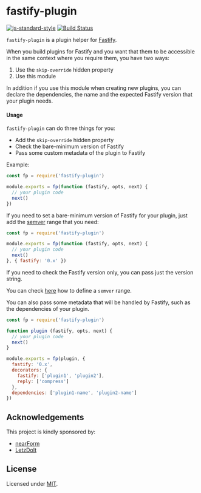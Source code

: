 # fastify-plugin

[![js-standard-style](https://img.shields.io/badge/code%20style-standard-brightgreen.svg?style=flat)](http://standardjs.com/)
[![Build Status](https://travis-ci.org/fastify/fastify-plugin.svg?branch=master)](https://travis-ci.org/fastify/fastify-plugin)

`fastify-plugin` is a plugin helper for [Fastify](https://github.com/fastify/fastify).

When you build plugins for Fastify and you want that them to be accessible in the same context where you require them, you have two ways:
1. Use the `skip-override` hidden property
2. Use this module

In addition if you use this module when creating new plugins, you can declare the dependencies, the name and the expected Fastify version that your plugin needs.

#### Usage
`fastify-plugin` can do three things for you:
- Add the `skip-override` hidden property
- Check the bare-minimum version of Fastify
- Pass some custom metadata of the plugin to Fastify

Example:
```js
const fp = require('fastify-plugin')

module.exports = fp(function (fastify, opts, next) {
  // your plugin code
  next()
})
```

If you need to set a bare-minimum version of Fastify for your plugin, just add the [semver](http://semver.org/) range that you need:
```js
const fp = require('fastify-plugin')

module.exports = fp(function (fastify, opts, next) {
  // your plugin code
  next()
}, { fastify: '0.x' })
```

If you need to check the Fastify version only, you can pass just the version string.

You can check [here](https://github.com/npm/node-semver#ranges) how to define a `semver` range.

You can also pass some metadata that will be handled by Fastify, such as the dependencies of your plugin.
```js
const fp = require('fastify-plugin')

function plugin (fastify, opts, next) {
  // your plugin code
  next()
}

module.exports = fp(plugin, {
  fastify: '0.x',
  decorators: {
    fastify: ['plugin1', 'plugin2'],
    reply: ['compress']
  },
  dependencies: ['plugin1-name', 'plugin2-name']
})
```

## Acknowledgements

This project is kindly sponsored by:
- [nearForm](http://nearform.com)
- [LetzDoIt](http://www.letzdoitapp.com/)

## License

Licensed under [MIT](./LICENSE).
